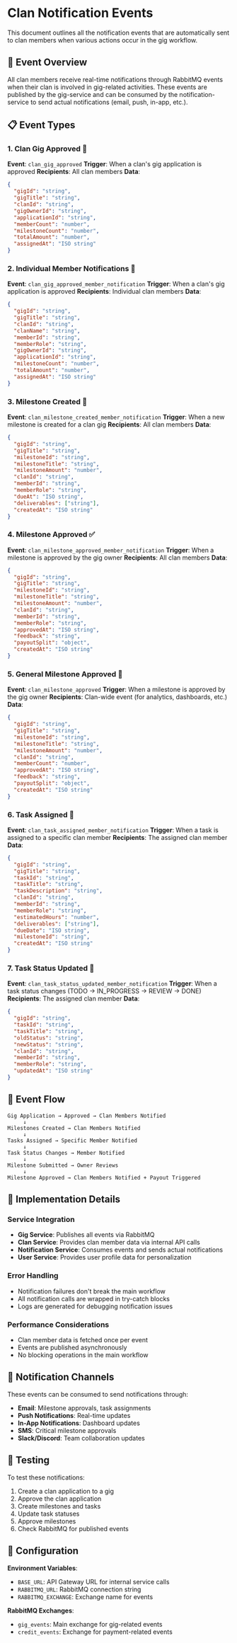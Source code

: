 # Clan Notification Events

This document outlines all the notification events that are automatically sent to clan members when various actions occur in the gig workflow.

## 🎯 **Event Overview**

All clan members receive real-time notifications through RabbitMQ events when their clan is involved in gig-related activities. These events are published by the gig-service and can be consumed by the notification-service to send actual notifications (email, push, in-app, etc.).

## 📋 **Event Types**

### 1. **Clan Gig Approved** 🎉
**Event**: `clan_gig_approved`
**Trigger**: When a clan's gig application is approved
**Recipients**: All clan members
**Data**:
```json
{
  "gigId": "string",
  "gigTitle": "string",
  "clanId": "string",
  "gigOwnerId": "string",
  "applicationId": "string",
  "memberCount": "number",
  "milestoneCount": "number",
  "totalAmount": "number",
  "assignedAt": "ISO string"
}
```

### 2. **Individual Member Notifications** 👤
**Event**: `clan_gig_approved_member_notification`
**Trigger**: When a clan's gig application is approved
**Recipients**: Individual clan members
**Data**:
```json
{
  "gigId": "string",
  "gigTitle": "string",
  "clanId": "string",
  "clanName": "string",
  "memberId": "string",
  "memberRole": "string",
  "gigOwnerId": "string",
  "applicationId": "string",
  "milestoneCount": "number",
  "totalAmount": "number",
  "assignedAt": "ISO string"
}
```

### 3. **Milestone Created** 📅
**Event**: `clan_milestone_created_member_notification`
**Trigger**: When a new milestone is created for a clan gig
**Recipients**: All clan members
**Data**:
```json
{
  "gigId": "string",
  "gigTitle": "string",
  "milestoneId": "string",
  "milestoneTitle": "string",
  "milestoneAmount": "number",
  "clanId": "string",
  "memberId": "string",
  "memberRole": "string",
  "dueAt": "ISO string",
  "deliverables": ["string"],
  "createdAt": "ISO string"
}
```

### 4. **Milestone Approved** ✅
**Event**: `clan_milestone_approved_member_notification`
**Trigger**: When a milestone is approved by the gig owner
**Recipients**: All clan members
**Data**:
```json
{
  "gigId": "string",
  "gigTitle": "string",
  "milestoneId": "string",
  "milestoneTitle": "string",
  "milestoneAmount": "number",
  "clanId": "string",
  "memberId": "string",
  "memberRole": "string",
  "approvedAt": "ISO string",
  "feedback": "string",
  "payoutSplit": "object",
  "createdAt": "ISO string"
}
```

### 5. **General Milestone Approved** 🎯
**Event**: `clan_milestone_approved`
**Trigger**: When a milestone is approved by the gig owner
**Recipients**: Clan-wide event (for analytics, dashboards, etc.)
**Data**:
```json
{
  "gigId": "string",
  "gigTitle": "string",
  "milestoneId": "string",
  "milestoneTitle": "string",
  "milestoneAmount": "number",
  "clanId": "string",
  "memberCount": "number",
  "approvedAt": "ISO string",
  "feedback": "string",
  "payoutSplit": "object",
  "createdAt": "ISO string"
}
```

### 6. **Task Assigned** 📝
**Event**: `clan_task_assigned_member_notification`
**Trigger**: When a task is assigned to a specific clan member
**Recipients**: The assigned clan member
**Data**:
```json
{
  "gigId": "string",
  "gigTitle": "string",
  "taskId": "string",
  "taskTitle": "string",
  "taskDescription": "string",
  "clanId": "string",
  "memberId": "string",
  "memberRole": "string",
  "estimatedHours": "number",
  "deliverables": ["string"],
  "dueDate": "ISO string",
  "milestoneId": "string",
  "createdAt": "ISO string"
}
```

### 7. **Task Status Updated** 🔄
**Event**: `clan_task_status_updated_member_notification`
**Trigger**: When a task status changes (TODO → IN_PROGRESS → REVIEW → DONE)
**Recipients**: The assigned clan member
**Data**:
```json
{
  "gigId": "string",
  "taskId": "string",
  "taskTitle": "string",
  "oldStatus": "string",
  "newStatus": "string",
  "clanId": "string",
  "memberId": "string",
  "memberRole": "string",
  "updatedAt": "ISO string"
}
```

## 🔄 **Event Flow**

```
Gig Application → Approved → Clan Members Notified
     ↓
Milestones Created → Clan Members Notified
     ↓
Tasks Assigned → Specific Member Notified
     ↓
Task Status Changes → Member Notified
     ↓
Milestone Submitted → Owner Reviews
     ↓
Milestone Approved → Clan Members Notified + Payout Triggered
```

## 🚀 **Implementation Details**

### **Service Integration**
- **Gig Service**: Publishes all events via RabbitMQ
- **Clan Service**: Provides clan member data via internal API calls
- **Notification Service**: Consumes events and sends actual notifications
- **User Service**: Provides user profile data for personalization

### **Error Handling**
- Notification failures don't break the main workflow
- All notification calls are wrapped in try-catch blocks
- Logs are generated for debugging notification issues

### **Performance Considerations**
- Clan member data is fetched once per event
- Events are published asynchronously
- No blocking operations in the main workflow

## 📱 **Notification Channels**

These events can be consumed to send notifications through:
- **Email**: Milestone approvals, task assignments
- **Push Notifications**: Real-time updates
- **In-App Notifications**: Dashboard updates
- **SMS**: Critical milestone approvals
- **Slack/Discord**: Team collaboration updates

## 🧪 **Testing**

To test these notifications:
1. Create a clan application to a gig
2. Approve the clan application
3. Create milestones and tasks
4. Update task statuses
5. Approve milestones
6. Check RabbitMQ for published events

## 🔧 **Configuration**

**Environment Variables**:
- `BASE_URL`: API Gateway URL for internal service calls
- `RABBITMQ_URL`: RabbitMQ connection string
- `RABBITMQ_EXCHANGE`: Exchange name for events

**RabbitMQ Exchanges**:
- `gig_events`: Main exchange for gig-related events
- `credit_events`: Exchange for payment-related events
